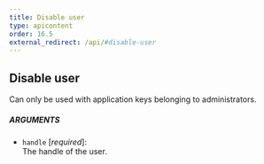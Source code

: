 ```yaml
---
title: Disable user
type: apicontent
order: 16.5
external_redirect: /api/#disable-user
---
```


## Disable user
Can only be used with application keys belonging to administrators.

##### ARGUMENTS
* `handle` [*required*]:  
    The handle of the user.